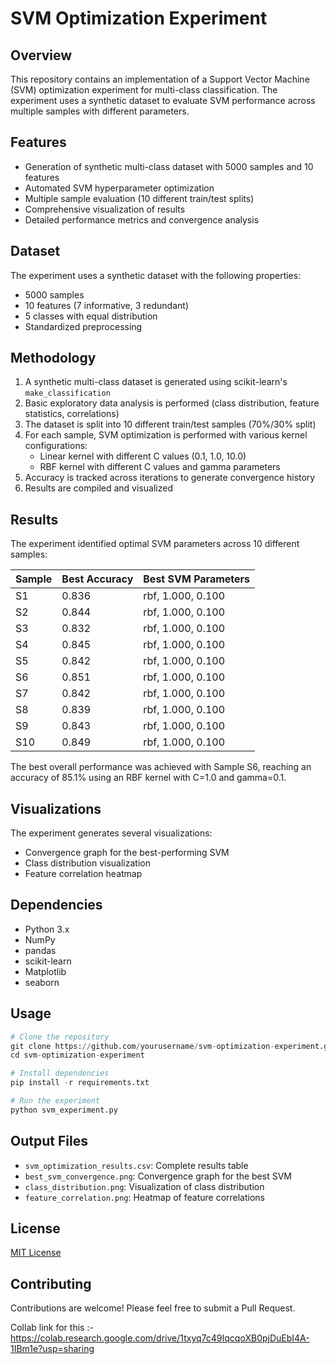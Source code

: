 # SVM Optimization Experiment

## Overview
This repository contains an implementation of a Support Vector Machine (SVM) optimization experiment for multi-class classification. The experiment uses a synthetic dataset to evaluate SVM performance across multiple samples with different parameters.

## Features
- Generation of synthetic multi-class dataset with 5000 samples and 10 features
- Automated SVM hyperparameter optimization
- Multiple sample evaluation (10 different train/test splits)
- Comprehensive visualization of results
- Detailed performance metrics and convergence analysis

## Dataset
The experiment uses a synthetic dataset with the following properties:
- 5000 samples
- 10 features (7 informative, 3 redundant)
- 5 classes with equal distribution
- Standardized preprocessing

## Methodology
1. A synthetic multi-class dataset is generated using scikit-learn's `make_classification`
2. Basic exploratory data analysis is performed (class distribution, feature statistics, correlations)
3. The dataset is split into 10 different train/test samples (70%/30% split)
4. For each sample, SVM optimization is performed with various kernel configurations:
   - Linear kernel with different C values (0.1, 1.0, 10.0)
   - RBF kernel with different C values and gamma parameters
5. Accuracy is tracked across iterations to generate convergence history
6. Results are compiled and visualized

## Results
The experiment identified optimal SVM parameters across 10 different samples:

| Sample | Best Accuracy | Best SVM Parameters  |
|--------|---------------|---------------------|
| S1     | 0.836         | rbf, 1.000, 0.100   |
| S2     | 0.844         | rbf, 1.000, 0.100   |
| S3     | 0.832         | rbf, 1.000, 0.100   |
| S4     | 0.845         | rbf, 1.000, 0.100   |
| S5     | 0.842         | rbf, 1.000, 0.100   |
| S6     | 0.851         | rbf, 1.000, 0.100   |
| S7     | 0.842         | rbf, 1.000, 0.100   |
| S8     | 0.839         | rbf, 1.000, 0.100   |
| S9     | 0.843         | rbf, 1.000, 0.100   |
| S10    | 0.849         | rbf, 1.000, 0.100   |

The best overall performance was achieved with Sample S6, reaching an accuracy of 85.1% using an RBF kernel with C=1.0 and gamma=0.1.

## Visualizations
The experiment generates several visualizations:
- Convergence graph for the best-performing SVM
- Class distribution visualization
- Feature correlation heatmap

## Dependencies
- Python 3.x
- NumPy
- pandas
- scikit-learn
- Matplotlib
- seaborn

## Usage
```python
# Clone the repository
git clone https://github.com/yourusername/svm-optimization-experiment.git
cd svm-optimization-experiment

# Install dependencies
pip install -r requirements.txt

# Run the experiment
python svm_experiment.py
```

## Output Files
- `svm_optimization_results.csv`: Complete results table
- `best_svm_convergence.png`: Convergence graph for the best SVM
- `class_distribution.png`: Visualization of class distribution
- `feature_correlation.png`: Heatmap of feature correlations

## License
[MIT License](LICENSE)

## Contributing
Contributions are welcome! Please feel free to submit a Pull Request.

Collab link for this :- https://colab.research.google.com/drive/1txyq7c49IqcqoXB0pjDuEbI4A-1IBm1e?usp=sharing

